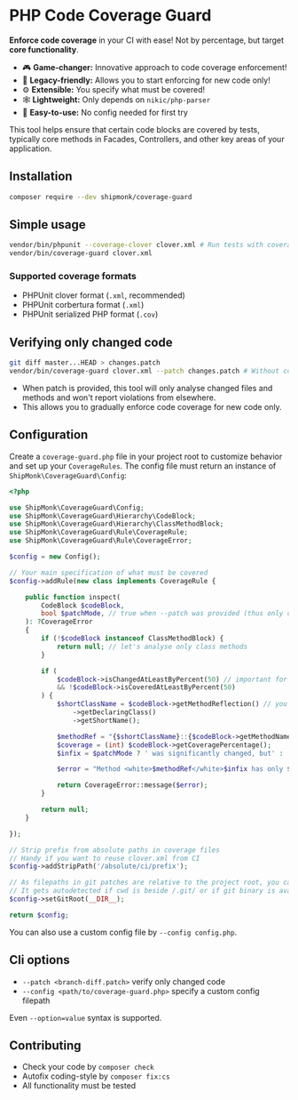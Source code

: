 # PHP Code Coverage Guard

**Enforce code coverage** in your CI with ease! Not by percentage, but target **core functionality**.

- 🎮 **Game-changer:** Innovative approach to code coverage enforcement!
- 💾 **Legacy-friendly:** Allows you to start enforcing for new code only!
- ⚙️ **Extensible:** You specify what must be covered!
- 🕸️ **Lightweight:** Only depends on `nikic/php-parser`
- 🍰 **Easy-to-use:** No config needed for first try

This tool helps ensure that certain code blocks are covered by tests, typically core methods in Facades, Controllers, and other key areas of your application.

## Installation

```sh
composer require --dev shipmonk/coverage-guard
```

## Simple usage

```sh
vendor/bin/phpunit --coverage-clover clover.xml # Run tests with coverage
vendor/bin/coverage-guard clover.xml
```

### Supported coverage formats
- PHPUnit clover format (`.xml`, recommended)
- PHPUnit corbertura format (`.xml`)
- PHPUnit serialized PHP format (`.cov`)

## Verifying only changed code

```sh
git diff master...HEAD > changes.patch
vendor/bin/coverage-guard clover.xml --patch changes.patch # Without config, reports only fully new methods with 0% line coverage
```

- When patch is provided, this tool will only analyse changed files and methods and won't report violations from elsewhere.
- This allows you to gradually enforce code coverage for new code only.

## Configuration

Create a `coverage-guard.php` file in your project root to customize behavior and set up your `CoverageRules`.
The config file must return an instance of `ShipMonk\CoverageGuard\Config`:

```php
<?php

use ShipMonk\CoverageGuard\Config;
use ShipMonk\CoverageGuard\Hierarchy\CodeBlock;
use ShipMonk\CoverageGuard\Hierarchy\ClassMethodBlock;
use ShipMonk\CoverageGuard\Rule\CoverageRule;
use ShipMonk\CoverageGuard\Rule\CoverageError;

$config = new Config();

// Your main specification of what must be covered
$config->addRule(new class implements CoverageRule {

    public function inspect(
        CodeBlock $codeBlock,
        bool $patchMode, // true when --patch was provided (thus only changed files and methods are analyzed)
    ): ?CoverageError
    {
        if (!$codeBlock instanceof ClassMethodBlock) {
            return null; // let's analyse only class methods
        }

        if (
            $codeBlock->isChangedAtLeastByPercent(50) // important for patch mode, otherwise all lines are considered changed
            && !$codeBlock->isCoveredAtLeastByPercent(50)
        ) {
            $shortClassName = $codeBlock->getMethodReflection() // you can rule based on reflection
                ->getDeclaringClass()
                ->getShortName();

            $methodRef = "{$shortClassName}::{$codeBlock->getMethodName()}";
            $coverage = (int) $codeBlock->getCoveragePercentage();
            $infix = $patchMode ? ' was significantly changed, but' : '';

            $error = "Method <white>$methodRef</white>$infix has only $coverage %% coverage.";

            return CoverageError::message($error);
        }

        return null;
    }

});

// Strip prefix from absolute paths in coverage files
// Handy if you want to reuse clover.xml from CI
$config->addStripPath('/absolute/ci/prefix');

// As filepaths in git patches are relative to the project root, you can specify the root directory here
// It gets autodetected if cwd is beside /.git/ or if git binary is available
$config->setGitRoot(__DIR__);

return $config;
```

You can also use a custom config file by `--config config.php`.

## Cli options

- `--patch <branch-diff.patch>` verify only changed code
- `--config <path/to/coverage-guard.php>` specify a custom config filepath

Even `--option=value` syntax is supported.

## Contributing
- Check your code by `composer check`
- Autofix coding-style by `composer fix:cs`
- All functionality must be tested
